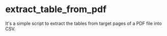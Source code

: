 # extract_table_from_pdf
It's a simple script to extract the tables from target pages of a PDF file into CSV.
